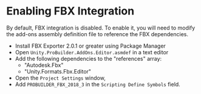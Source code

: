 # Enabling FBX Integration

By default, FBX integration is disabled. To enable it, you will need to modify the add-ons assembly definition file to reference the FBX dependencies.

- Install FBX Exporter 2.0.1 or greater using Package Manager 
- Open `Unity.ProBuilder.AddOns.Editor.asmdef` in a text editor
- Add the following dependencies to the "references" array:
    - "Autodesk.Fbx"
    - "Unity.Formats.Fbx.Editor" 
- Open the `Project Settings` window,
- Add `PROBUILDER_FBX_2018_3` in the `Scripting Define Symbols` field.


